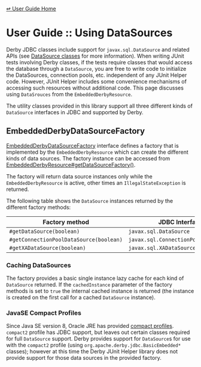 <!--
Copyright 2016 Development Entropy (deventropy.org) Contributors

Licensed under the Apache License, Version 2.0 (the "License");
you may not use this file except in compliance with the License.
You may obtain a copy of the License at

    http://www.apache.org/licenses/LICENSE-2.0

Unless required by applicable law or agreed to in writing, software
distributed under the License is distributed on an "AS IS" BASIS,
WITHOUT WARRANTIES OR CONDITIONS OF ANY KIND, either express or implied.
See the License for the specific language governing permissions and
limitations under the License.
-->

[&#x21ab; User Guide Home](./index.html)
# User Guide :: Using DataSources

Derby JDBC classes include support for `javax.sql.DataSource` and related APIs (see [DataSource classes](http://db.apache.org/derby/docs/10.12/ref/rrefapi1003363.html)
for more information). When writing JUnit tests involving Derby classes, if the tests require classes that would access
the database through a `DataSource`, you are free to write code to initialize the DataSources, connection pools, etc.
independent of any JUnit Helper code. However, JUnit Helper includes some convenience mechanisms of accessing such
resources without additional code. This page discusses using `DataSrouces` from the `EmbeddedDerbyResource`.

The utility classes provided in this library support all three different kinds of `DataSource` interfaces in JDBC and
supported by Derby.

## <a name="EmbeddedDerbyDataSourceFactory"></a>EmbeddedDerbyDataSourceFactory

[EmbeddedDerbyDataSourceFactory](../apidocs/org/deventropy/junithelper/derby/EmbeddedDerbyDataSourceFactory.html)
interface defines a factory that is implemented by the `EmbeddedDerbyResource` which can create the different kinds of
data sources. The factory instance can be accessed from
[EmbeddedDerbyResource#getDataSourceFactory()](../apidocs/org/deventropy/junithelper/derby/EmbeddedDerbyResource.html#getDataSourceFactory--).

The factory will return data source instances only while the `EmbeddedDerbyResource` is active, other times an
`IllegalStateException` is returned.

The following table shows the `DataSource` instances returned by the different factory methods:

| Factory method | JDBC Interface | Derby implementation returned |
|----------------|----------------|-------------------------------|
| `#getDataSource(boolean)` | `javax.sql.DataSource` | `org.apache.derby.jdbc.EmbeddedDataSource` |
| `#getConnectionPoolDataSource(boolean)` | `javax.sql.ConnectionPoolDataSource` | `org.apache.derby.jdbc.EmbeddedConnectionPoolDataSource` |
| `#getXADataSource(boolean)` | `javax.sql.XADataSource` | `org.apache.derby.jdbc.EmbeddedXADataSource` |

### Caching DataSources

The factory provides a basic single instance lazy cache for each kind of `DataSource` returned. If the `cachedInstance`
parameter of the factory methods is set to `true` the internal cached instance is returned (the instance is created on
the first call for a cached `DataSource` instance).

### JavaSE Compact Profiles

Since Java SE version 8, Oracle JRE has provided [compact profiles](https://docs.oracle.com/javase/8/docs/technotes/guides/compactprofiles/compactprofiles.html).
`compact2` profile has JDBC support, but leaves out certain classes required for full `DataSource` support. Derby
provides support for `DataSource`s for use with the `compact2` profile (using `org.apache.derby.jdbc.BasicEmbedded*`
classes); however at this time the Derby JUnit Helper library does not provide support for those data sources  in the
provided factory. 
